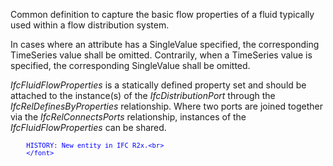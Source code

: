 Common definition to capture the basic flow properties of a fluid typically used within a flow distribution system.

In cases where an attribute has a SingleValue specified, the corresponding TimeSeries value shall be omitted. Contrarily, when a TimeSeries value is specified, the corresponding SingleValue shall be omitted.

_IfcFluidFlowProperties_ is a statically defined property set and should be attached to the instance(s) of the _IfcDistributionPort_ through the _IfcRelDefinesByProperties_ relationship. Where two ports are joined together via the _IfcRelConnectsPorts_ relationship, instances of the _IfcFluidFlowProperties_ can be shared.

> <font color="#0000ff" size="-1">
    	HISTORY: New entity in IFC R2x.<br>
    	</font>